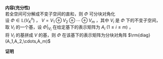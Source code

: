 **内容(充分性)**  
若全空间可分解成不变子空间的直和，则 $\Phi$ 可分块对角化  
设 $\Phi\in\mathbb{L}(V_K^n)$ ， $V=V_1\oplus V_2\oplus\cdots\oplus V_m$ ，其中 $V_i$ 是 $\Phi$ 下的不变子空间，  
取 $V_i$ 的一个基，设 $\Phi|_{V_i}$ 在给定基下的表示矩阵为 $A_i\ (1\le i\le m)$ ，  
将 $V_i$ 的基拼成 $V$ 的基，则 $\Phi$ 在该基下的表示矩阵为分块对角阵 $\rm{diag}(A_1,A_2,\cdots,A_m)$  
  
**证明**  
  
  
  
